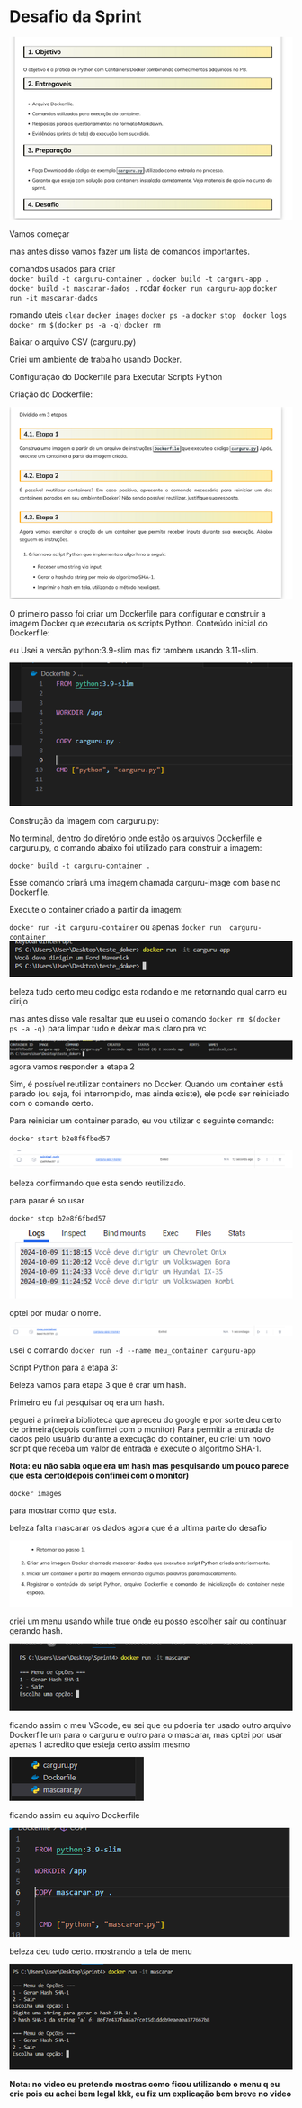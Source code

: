 # Desafio da Sprint 

![enunciado](../evidencias/desafio/enunciado/Desafio_enunciado1.png)

Vamos começar 

mas antes disso vamos fazer um lista de comandos importantes.

comandos usados para criar  
`docker build -t carguru-container .`
`docker build -t carguru-app .`
` docker build -t mascarar-dados .`
rodar 
`docker run carguru-app`
`docker run -it mascarar-dados`

romando uteis
`clear`
`docker images`
`docker ps -a`
`docker stop `
`docker logs `
`docker rm $(docker ps -a -q)`
`docker rm `


Baixar o arquivo CSV (carguru.py)

Criei um ambiente de trabalho usando Docker. 

Configuração do Dockerfile para Executar Scripts Python

Criação do Dockerfile:

![enunciado](../evidencias/desafio/enunciado/Desafio_enunciado2.png)

O primeiro passo foi criar um Dockerfile para configurar e construir a imagem Docker que executaria os scripts Python.
Conteúdo inicial do Dockerfile:

eu Usei a versão python:3.9-slim mas fiz tambem usando 3.11-slim.


![Desafio_resultados](../evidencias/desafio/resultados/desafio_evidencia_1.1.png)

Construção da Imagem com carguru.py:


No terminal, dentro do diretório onde estão os arquivos Dockerfile e carguru.py, o comando abaixo foi utilizado para construir a imagem:

`docker build -t carguru-container .`

Esse comando criará uma imagem chamada carguru-image com base no Dockerfile.

Execute o container criado a partir da imagem:

`docker run -it carguru-container`
ou apenas
`docker run  carguru-container`
![Desafio_resultados](../evidencias/desafio/resultados/Desafio_resultados_2.png)


beleza tudo certo meu codigo esta rodando e me retornando qual carro eu dirijo 

mas antes disso vale resaltar que eu usei o comando `docker rm $(docker ps -a -q)` para limpar tudo e deixar mais claro pra vc


![Desafio_resultados](../evidencias/desafio/resultados/Desafio_resultados_3.png)
agora vamos responder a etapa 2

Sim, é possível reutilizar containers no Docker. Quando um container está parado (ou seja, foi interrompido, mas ainda existe), ele pode ser reiniciado com o comando certo.

Para reiniciar um container parado, eu vou utilizar o seguinte comando:

`docker start b2e8f6fbed57`

![Desafio_resultados](../evidencias/desafio/resultados/Desafio_resultados_4.png)

beleza confirmando que esta sendo reutilizado.

para parar é so usar

`docker stop b2e8f6fbed57`

![Desafio_resultados](../evidencias/desafio/resultados/Desafio_resultados_5.png)

optei por mudar o nome.

![Desafio_resultados](../evidencias/desafio/resultados/Desafio_resultados_6.png)

usei o comando `docker run -d --name meu_container carguru-app`

Script Python para a etapa 3:

Beleza vamos para etapa 3 que é crar um hash.

Primeiro eu fui pesquisar oq era um hash.

peguei a primeira biblioteca que apreceu do google e por sorte deu certo de primeira(depois confirmei com o monitor)
Para permitir a entrada de dados pelo usuário durante a execução do container, eu criei um novo script que receba um valor de entrada e execute o algoritmo SHA-1.

**Nota: eu não sabia oque era um hash mas pesquisando um pouco parece que esta certo(depois confimei com o monitor)**

`docker images`

para mostrar como que esta.


beleza falta mascarar os dados agora que é a ultima parte do desafio

![enunciado](../evidencias/desafio/enunciado/Desafio_enunciado3.png)

criei um menu usando while true onde eu posso escolher sair ou continuar gerando hash. 

![Desafio_resultados](../evidencias/desafio/resultados/Desafio_resultados_10.2.png)

ficando assim o meu VScode, eu sei que eu pdoeria ter usado outro arquivo Dockerfile um para o carguru e outro para o mascarar, mas optei por usar apenas 1 acredito que esteja certo assim mesmo

![Desafio_resultados](../evidencias/desafio/resultados/Desafio_resultados_10.1.png)


ficando assim eu aquivo  Dockerfile 

![Desafio_resultados](../evidencias/desafio/resultados/Desafio_resultados_12.png)


beleza deu tudo certo.
mostrando a tela de menu

![Desafio_resultados](../evidencias/Desafio/resultados/Desafio_resultados_15.png)

**Nota: no video eu pretendo mostras como ficou utilizando o menu q eu crie pois eu achei bem legal kkk, eu fiz um explicação bem breve no video**
